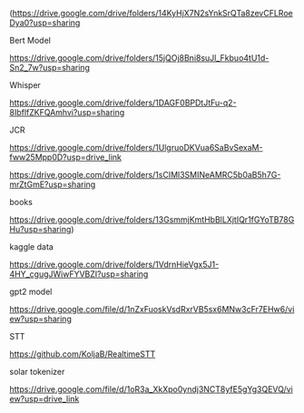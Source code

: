 (https://drive.google.com/drive/folders/14KyHjX7N2sYnkSrQTa8zevCFLRoeDya0?usp=sharing

Bert Model

https://drive.google.com/drive/folders/15jQOj8Bni8suJl_Fkbuo4tU1d-Sn2_7w?usp=sharing

Whisper

https://drive.google.com/drive/folders/1DAGF0BPDtJtFu-q2-8IbflfZKFQAmhvi?usp=sharing

JCR

https://drive.google.com/drive/folders/1UlgruoDKVua6SaBvSexaM-fww25Mpp0D?usp=drive_link

https://drive.google.com/drive/folders/1sCIMl3SMINeAMRC5b0aB5h7G-mrZtGmE?usp=sharing

books

https://drive.google.com/drive/folders/13GsmmjKmtHbBlLXjtIQr1fGYoTB78GHu?usp=sharing)


kaggle data

https://drive.google.com/drive/folders/1VdrnHieVgx5J1-4HY_cgugJWiwFYVBZI?usp=sharing

gpt2 model

https://drive.google.com/file/d/1nZxFuoskVsdRxrVB5sx6MNw3cFr7EHw6/view?usp=sharing

STT

https://github.com/KoljaB/RealtimeSTT

solar tokenizer

https://drive.google.com/file/d/1oR3a_XkXpo0yndj3NCT8yfE5gYg3QEVQ/view?usp=drive_link

